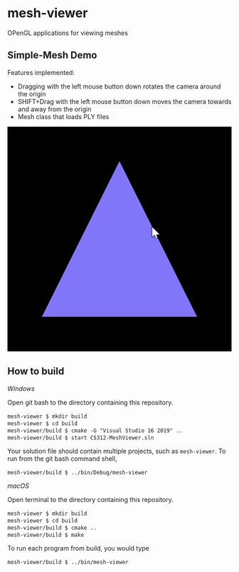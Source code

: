 # mesh-viewer

OPenGL applications for viewing meshes

## Simple-Mesh Demo
Features implemented:
- Dragging with the left mouse button down rotates the camera around the origin 
- SHIFT+Drag with the left mouse button down moves the camera towards and away from the origin
- Mesh class that loads PLY files

![Demo](demo.gif)


## How to build

*Windows*

Open git bash to the directory containing this repository.

```
mesh-viewer $ mkdir build
mesh-viewer $ cd build
mesh-viewer/build $ cmake -G "Visual Studio 16 2019" ..
mesh-viewer/build $ start CS312-MeshViewer.sln
```

Your solution file should contain multiple projects, such as `mesh-viewer`.
To run from the git bash command shell, 

```
mesh-viewer/build $ ../bin/Debug/mesh-viewer
```

*macOS*

Open terminal to the directory containing this repository.

```
mesh-viewer $ mkdir build
mesh-viewer $ cd build
mesh-viewer/build $ cmake ..
mesh-viewer/build $ make
```

To run each program from build, you would type

```
mesh-viewer/build $ ../bin/mesh-viewer
```


